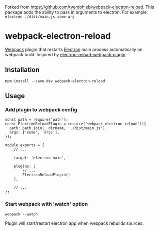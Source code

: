 Forked from https://github.com/tverdohleb/webpack-electron-reload. This package adds the ability to pass in arguments to electron. For example: `electron ./dist/main.js some-arg`

# webpack-electron-reload

[Webpack](https://webpack.js.org/) plugin that restarts [Electron](https://electronjs.org/) main process automatically on webpack build. Inspired by [electron-reload-webpack-plugin](https://github.com/O4epegb/electron-reload-webpack-plugin).

## Installation

```
npm install --save-dev webpack-electron-reload
```

## Usage

### Add plugin to webpack config

```
const path = require('path');
const ElectronReloadPlugin = require('webpack-electron-reload')({
  path: path.join(__dirname, './dist/main.js'),
  args: ['some', 'args'],
});

module.exports = {
    // ...

    target: 'electron-main',

    plugins: [
        // ...
        ElectronReloadPlugin()
    ],

    // ...
};
```

### Start webpack with 'watch' option

```
webpack --watch
```

Plugin will start/restart electron app when webpack rebuilds sources.

